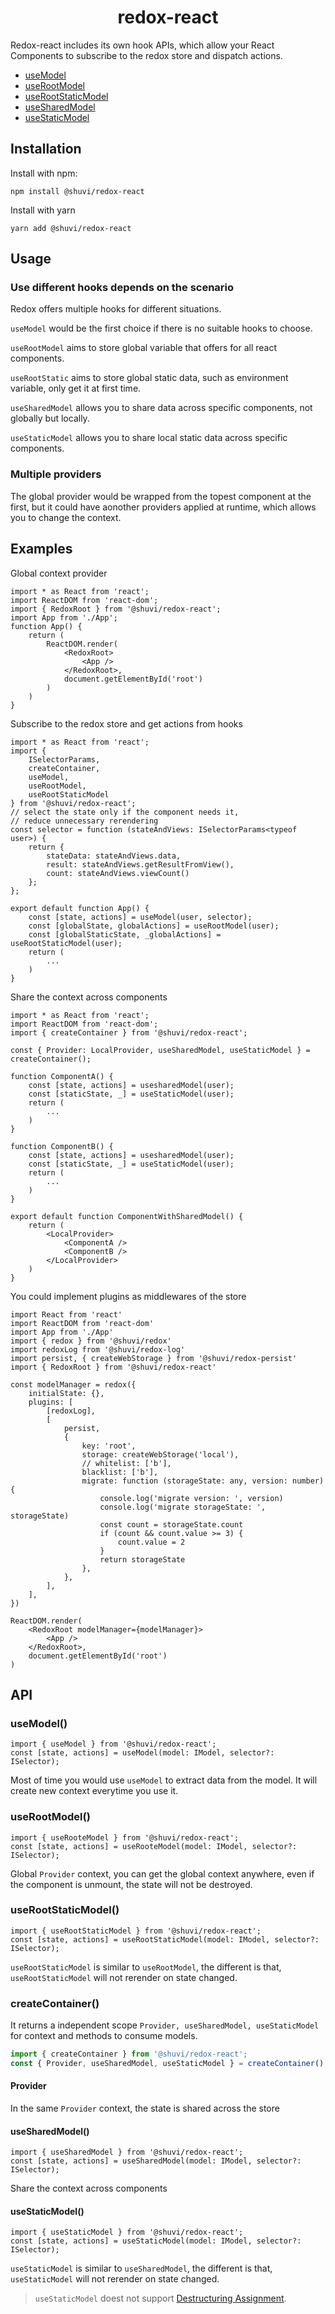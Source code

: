 <div align="center">
<h1>redox-react</h1>
</div>

Redox-react includes its own hook APIs, which allow your React Components to subscribe to the redox store and dispatch actions.

* [useModel](#usemodel)
* [useRootModel](#userootmodel)
* [useRootStaticModel](#userootstaticmodel)
* [useSharedModel](#usesharedmodel)
* [useStaticModel](#usestaticmodel)

## Installation
Install with npm:
```
npm install @shuvi/redox-react
```
Install with yarn
```
yarn add @shuvi/redox-react
```

## Usage

### Use different hooks depends on the scenario
Redox offers multiple hooks for different situations.

`useModel` would be the first choice if there is no suitable hooks to choose.

`useRootModel` aims to store global variable that offers for all react components.

`useRootStatic` aims to store global static data, such as environment variable, only get it at first time.

`useSharedModel` allows you to share data across specific components, not globally but locally.

`useStaticModel` allows you to share local static data across specific components.

### Multiple providers
The global provider would be wrapped from the topest component at the first, but it could have aonother providers applied at runtime, which allows you to change the context.

## Examples
Global context provider
```tsx title="src/index.tsx"
import * as React from 'react';
import ReactDOM from 'react-dom';
import { RedoxRoot } from '@shuvi/redox-react';
import App from './App';
function App() {
    return (
        ReactDOM.render(
            <RedoxRoot>
                <App />
            </RedoxRoot>,
            document.getElementById('root')
        )
    )
}
```
Subscribe to the redox store and get actions from hooks
```tsx title="src/App.tsx"
import * as React from 'react';
import {
    ISelectorParams,
    createContainer,
    useModel,
    useRootModel,
    useRootStaticModel
} from '@shuvi/redox-react';
// select the state only if the component needs it,
// reduce unnecessary rerendering
const selector = function (stateAndViews: ISelectorParams<typeof user>) {
    return {
        stateData: stateAndViews.data,
        result: stateAndViews.getResultFromView(),
        count: stateAndViews.viewCount()
    };
};

export default function App() {
    const [state, actions] = useModel(user, selector);
    const [globalState, globalActions] = useRootModel(user);
    const [globalStaticState, _globalActions] = useRootStaticModel(user);
    return (
        ...
    )
}
```
Share the context across components
``` tsx src/ComponentWithSharedModel.tsx
import * as React from 'react';
import ReactDOM from 'react-dom';
import { createContainer } from '@shuvi/redox-react';

const { Provider: LocalProvider, useSharedModel, useStaticModel } = createContainer();

function ComponentA() {
    const [state, actions] = usesharedModel(user);
    const [staticState, _] = useStaticModel(user);
    return (
        ...
    )
}

function ComponentB() {
    const [state, actions] = usesharedModel(user);
    const [staticState, _] = useStaticModel(user);
    return (
        ...
    )
}

export default function ComponentWithSharedModel() {
    return (
        <LocalProvider>
            <ComponentA />
            <ComponentB />
        </LocalProvider>
    )
}
```
You could implement plugins as middlewares of the store
``` tsx src/plugin.tsx
import React from 'react'
import ReactDOM from 'react-dom'
import App from './App'
import { redox } from '@shuvi/redox'
import redoxLog from '@shuvi/redox-log'
import persist, { createWebStorage } from '@shuvi/redox-persist'
import { RedoxRoot } from '@shuvi/redox-react'

const modelManager = redox({
	initialState: {},
	plugins: [
		[redoxLog],
		[
			persist,
			{
				key: 'root',
				storage: createWebStorage('local'),
				// whitelist: ['b'],
				blacklist: ['b'],
				migrate: function (storageState: any, version: number) {
					console.log('migrate version: ', version)
					console.log('migrate storageState: ', storageState)
					const count = storageState.count
					if (count && count.value >= 3) {
						count.value = 2
					}
					return storageState
				},
			},
		],
	],
})

ReactDOM.render(
	<RedoxRoot modelManager={modelManager}>
		<App />
	</RedoxRoot>,
	document.getElementById('root')
)

```

## API
### useModel()
```tsx
import { useModel } from '@shuvi/redox-react';
const [state, actions] = useModel(model: IModel, selector?: ISelector);
```
Most of time you would use `useModel` to extract data from the model. It will create new context everytime you use it.

### useRootModel() 
```tsx
import { useRooteModel } from '@shuvi/redox-react';
const [state, actions] = useRooteModel(model: IModel, selector?: ISelector);
```
Global `Provider` context, you can get the global context anywhere, even if the component is unmount, the state will not be destroyed.

### useRootStaticModel()
```tsx
import { useRootStaticModel } from '@shuvi/redox-react';
const [state, actions] = useRootStaticModel(model: IModel, selector?: ISelector);
```
`useRootStaticModel` is similar to `useRootModel`, the different is that, `useRootStaticModel` will not rerender on state changed.

### createContainer()
It returns a independent scope `Provider, useSharedModel, useStaticModel` for context and methods to consume models.
```ts
import { createContainer } from '@shuvi/redox-react';
const { Provider, useSharedModel, useStaticModel } = createContainer();
```
#### Provider
In the same `Provider` context, the state is shared across the store
#### useSharedModel()
```tsx
import { useSharedModel } from '@shuvi/redox-react';
const [state, actions] = useSharedModel(model: IModel, selector?: ISelector);
```
Share the context across components
#### useStaticModel()
```tsx
import { useStaticModel } from '@shuvi/redox-react';
const [state, actions] = useStaticModel(model: IModel, selector?: ISelector);
```
`useStaticModel` is similar to `useSharedModel`, the different is that, `useStaticModel` will not rerender on state changed.
> `useStaticModel` doest not support [Destructuring Assignment](https://developer.mozilla.org/en-US/docs/Web/JavaScript/Reference/Operators/Destructuring_assignment).
